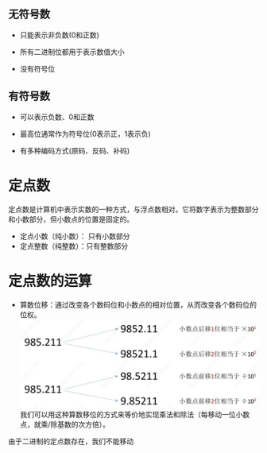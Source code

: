 

## 无符号数
-   只能表示非负数(0和正数)
    
-   所有二进制位都用于表示数值大小
    
-   没有符号位

## 有符号数
-   可以表示负数、0和正数
    
-   最高位通常作为符号位(0表示正，1表示负)
    
-   有多种编码方式(原码、反码、补码)

# 定点数
定点数是计算机中表示实数的一种方式，与浮点数相对。它将数字表示为整数部分和小数部分，但小数点的位置是固定的。

- 定点小数（纯小数）： 只有小数部分
- 定点整数（纯整数）：只有整数部分

# 定点数的运算

- 算数位移：通过改变各个数码位和小数点的相对位置，从而改变各个数码位的位权。
![算数位移](/imgs/2025-07-01/X3sjbvXZ4nlnTCyT.png)
我们可以用这种算数移位的方式来等价地实现乘法和除法（每移动一位小数点，就乘/除基数的次方倍）。

由于二进制的定点数存在，我们不能移动
<!--stackedit_data:
eyJoaXN0b3J5IjpbMTkyNjM1MTgyOCw3MDExMzExMDYsLTcyOT
M4OTY5OSwxNzAxODYyOTExLC03MjkzODk2OTksODIyMjAzMjFd
fQ==
-->